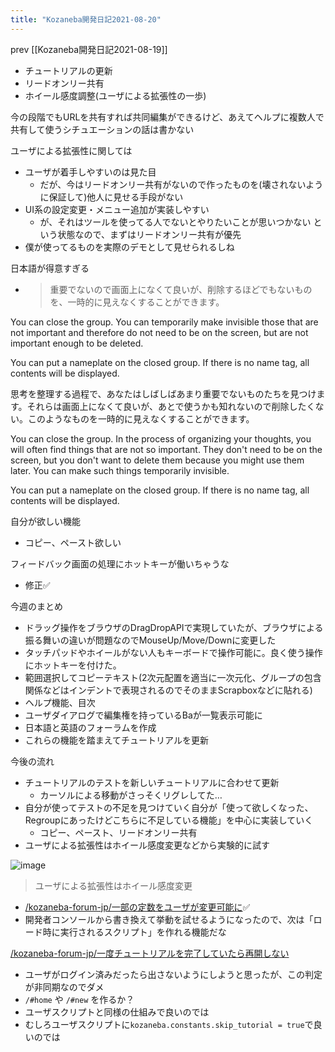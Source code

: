 ```yaml
---
title: "Kozaneba開発日記2021-08-20"
---
```


prev [[Kozaneba開発日記2021-08-19]]

- チュートリアルの更新
- リードオンリー共有
- ホイール感度調整(ユーザによる拡張性の一歩)

今の段階でもURLを共有すれば共同編集ができるけど、あえてヘルプに複数人で共有して使うシチュエーションの話は書かない

ユーザによる拡張性に関しては
- ユーザが着手しやすいのは見た目
    - だが、今はリードオンリー共有がないので作ったものを(壊されないように保証して)他人に見せる手段がない
- UI系の設定変更・メニュー追加が実装しやすい
    - が、それはツールを使ってる人でないとやりたいことが思いつかない
という状態なので、まずはリードオンリー共有が優先
- 僕が使ってるものを実際のデモとして見せられるしね

日本語が得意すぎる
- > 重要でないので画面上になくて良いが、削除するほどでもないものを、一時的に見えなくすることができます。

You can close the group. You can temporarily make invisible those that are not important and therefore do not need to be on the screen, but are not important enough to be deleted.

You can put a nameplate on the closed group. If there is no name tag, all contents will be displayed.

思考を整理する過程で、あなたはしばしばあまり重要でないものたちを見つけます。それらは画面上になくて良いが、あとで使うかも知れないので削除したくない。このようなものを一時的に見えなくすることができます。

You can close the group.
In the process of organizing your thoughts, you will often find things that are not so important. They don't need to be on the screen, but you don't want to delete them because you might use them later. You can make such things temporarily invisible.

You can put a nameplate on the closed group. If there is no name tag, all contents will be displayed.

自分が欲しい機能
- コピー、ペースト欲しい

フィードバック画面の処理にホットキーが働いちゃうな
- 修正✅

今週のまとめ
- ドラッグ操作をブラウザのDragDropAPIで実現していたが、ブラウザによる振る舞いの違いが問題なのでMouseUp/Move/Downに変更した
- タッチパッドやホイールがない人もキーボードで操作可能に。良く使う操作にホットキーを付けた。
- 範囲選択してコピーテキスト(2次元配置を適当に一次元化、グループの包含関係などはインデントで表現されるのでそのままScrapboxなどに貼れる)
- ヘルプ機能、目次
- ユーザダイアログで編集権を持っているBaが一覧表示可能に
- 日本語と英語のフォーラムを作成
- これらの機能を踏まえてチュートリアルを更新

今後の流れ
- チュートリアルのテストを新しいチュートリアルに合わせて更新
    - カーソルによる移動がさっそくリグレしてた…
- 自分が使ってテストの不足を見つけていく自分が「使って欲しくなった、Regroupにあったけどこちらに不足している機能」を中心に実装していく
    - コピー、ペースト、リードオンリー共有
- ユーザによる拡張性はホイール感度変更などから実験的に試す

![image](https://gyazo.com/18d8cd914bc2004ec54ffaef203cbc19/thumb/1000)


> ユーザによる拡張性はホイール感度変更
- [/kozaneba-forum-jp/一部の定数をユーザが変更可能に](https://scrapbox.io/kozaneba-forum-jp/一部の定数をユーザが変更可能に)✅
- 開発者コンソールから書き換えて挙動を試せるようになったので、次は「ロード時に実行されるスクリプト」を作れる機能だな


[/kozaneba-forum-jp/一度チュートリアルを完了していたら再開しない](https://scrapbox.io/kozaneba-forum-jp/一度チュートリアルを完了していたら再開しない)
- ユーザがログイン済みだったら出さないようにしようと思ったが、この判定が非同期なのでダメ
- `/#home` や `/#new` を作るか？
- ユーザスクリプトと同様の仕組みで良いのでは
- むしろユーザスクリプトに`kozaneba.constants.skip_tutorial = true`で良いのでは
